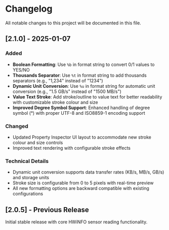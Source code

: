# Changelog

All notable changes to this project will be documented in this file.

## [2.1.0] - 2025-01-07

### Added
- **Boolean Formatting**: Use `%b` in format string to convert 0/1 values to YES/NO
- **Thousands Separator**: Use `%t` in format string to add thousands separators (e.g., "1,234" instead of "1234")
- **Dynamic Unit Conversion**: Use `%u` in format string for automatic unit conversion (e.g., "1.5 GB/s" instead of "1500 MB/s")
- **Value Text Stroke**: Add stroke/outline to value text for better readability with customizable stroke colour and size
- **Improved Degree Symbol Support**: Enhanced handling of degree symbol (°) with proper UTF-8 and ISO8859-1 encoding support

### Changed
- Updated Property Inspector UI layout to accommodate new stroke colour and size controls
- Improved text rendering with configurable stroke effects

### Technical Details
- Dynamic unit conversion supports data transfer rates (KB/s, MB/s, GB/s) and storage units
- Stroke size is configurable from 0 to 5 pixels with real-time preview
- All new formatting options are backward compatible with existing configurations

## [2.0.5] - Previous Release

Initial stable release with core HWiNFO sensor reading functionality.
